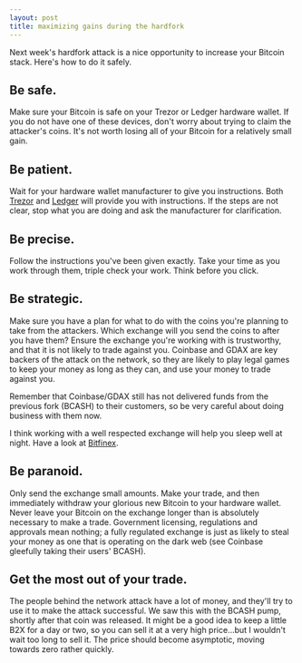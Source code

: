 ```yaml
---
layout: post
title: maximizing gains during the hardfork
---
```





Next week's hardfork attack is a nice opportunity to increase your Bitcoin stack. Here's how to do it safely.

## Be safe.
Make sure your Bitcoin is safe on your Trezor or Ledger hardware wallet. If you do not have one of these devices, don't worry about trying to claim the attacker's coins. It's not worth losing all of your Bitcoin for a relatively small gain.

## Be patient.
Wait for your hardware wallet manufacturer to give you instructions. Both [Trezor](https://blog.trezor.io/trezor-statement-segwit2x-2x-hard-fork-b2x-f245fe4f0fb) and [Ledger](https://www.ledger.fr/2017/11/06/preparing-segwit2x-hard-fork/) will provide you with instructions. If the steps are not clear, stop what you are doing and ask the manufacturer for clarification.

## Be precise.
Follow the instructions you've been given exactly. Take your time as you work through them, triple check your work. Think before you click.

## Be strategic.
Make sure you have a plan for what to do with the coins you're planning to take from the attackers. Which exchange will you send the coins to after you have them? Ensure the exchange you're working with is trustworthy, and that it is not likely to trade against you. Coinbase and GDAX are key backers of the attack on the network, so they are likely to play legal games to keep your money as long as they can, and use your money to trade against you.

Remember that Coinbase/GDAX still has not delivered funds from the previous fork (BCASH) to their customers, so be very careful about doing business with them now.

I think working with a well respected exchange will help you sleep well at night. Have a look at [Bitfinex](https://www.bitfinex.com/posts/223).

## Be paranoid.
Only send the exchange small amounts. Make your trade, and then immediately withdraw your glorious new Bitcoin to your hardware wallet. Never leave your Bitcoin on the exchange longer than is absolutely necessary to make a trade. Government licensing, regulations and approvals mean nothing; a fully regulated exchange is just as likely to steal your money as one that is operating on the dark web (see Coinbase gleefully taking their users' BCASH).

## Get the most out of your trade.
The people behind the network attack have a lot of money, and they'll try to use it to make the attack successful. We saw this with the BCASH pump, shortly after that coin was released. It might be a good idea to keep a little B2X for a day or two, so you can sell it at a very high price...but I wouldn't wait too long to sell it. The price should become asymptotic, moving towards zero rather quickly.
